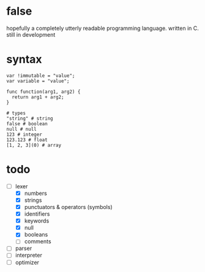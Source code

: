 # false

hopefully a completely utterly readable programming language. written in C.  
still in development

# syntax

```
var !immutable = "value";
var variable = "value";

func function(arg1, arg2) {
  return arg1 + arg2;
}

# types
"string" # string
false # boolean
null # null
123 # integer
123.123 # float
[1, 2, 3](0) # array
```

# todo

- [ ] lexer
  - [x] numbers
  - [x] strings
  - [x] punctuators & operators (symbols)
  - [x] identifiers
  - [x] keywords
  - [x] null
  - [x] booleans
  - [ ] comments
- [ ] parser
- [ ] interpreter
- [ ] optimizer
